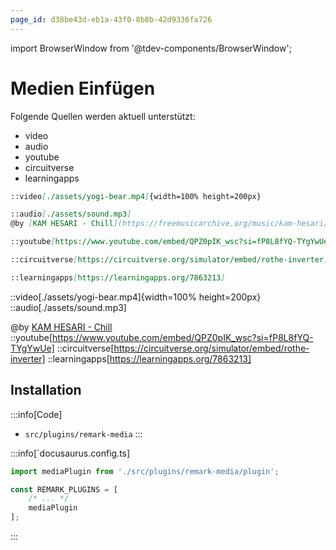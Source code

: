 ```yaml
---
page_id: d38be43d-eb1a-43f0-8b8b-42d9336fa726
---
```

import BrowserWindow from '@tdev-components/BrowserWindow';

# Medien Einfügen

Folgende Quellen werden aktuell unterstützt:
- video
- audio
- youtube
- circuitverse
- learningapps

```md
::video[./assets/yogi-bear.mp4]{width=100% height=200px}

::audio[./assets/sound.mp3]
@by [KAM HESARI - Chill](https://freemusicarchive.org/music/kam-hesari/single/chill-3/)

::youtube[https://www.youtube.com/embed/QPZ0pIK_wsc?si=fP8L8fYQ-TYgYwUe]

::circuitverse[https://circuitverse.org/simulator/embed/rothe-inverter]

::learningapps[https://learningapps.org/7863213]
```

<BrowserWindow>
::video[./assets/yogi-bear.mp4]{width=100% height=200px}
</BrowserWindow>
<BrowserWindow>
::audio[./assets/sound.mp3]

@by [KAM HESARI - Chill](https://freemusicarchive.org/music/kam-hesari/single/chill-3/)
</BrowserWindow>
<BrowserWindow>
::youtube[https://www.youtube.com/embed/QPZ0pIK_wsc?si=fP8L8fYQ-TYgYwUe]
</BrowserWindow>
<BrowserWindow>
::circuitverse[https://circuitverse.org/simulator/embed/rothe-inverter]
</BrowserWindow>
<BrowserWindow>
::learningapps[https://learningapps.org/7863213]
</BrowserWindow>


## Installation

:::info[Code]
- `src/plugins/remark-media`
:::

:::info[`docusaurus.config.ts]

```ts
import mediaPlugin from './src/plugins/remark-media/plugin';

const REMARK_PLUGINS = [
    /* ... */
    mediaPlugin
];
```
:::

